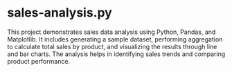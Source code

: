 # sales-analysis.py
This project demonstrates sales data analysis using Python, Pandas, and Matplotlib. It includes generating a sample dataset, performing aggregation to calculate total sales by product, and visualizing the results through line and bar charts. The analysis helps in identifying sales trends and comparing product performance.
